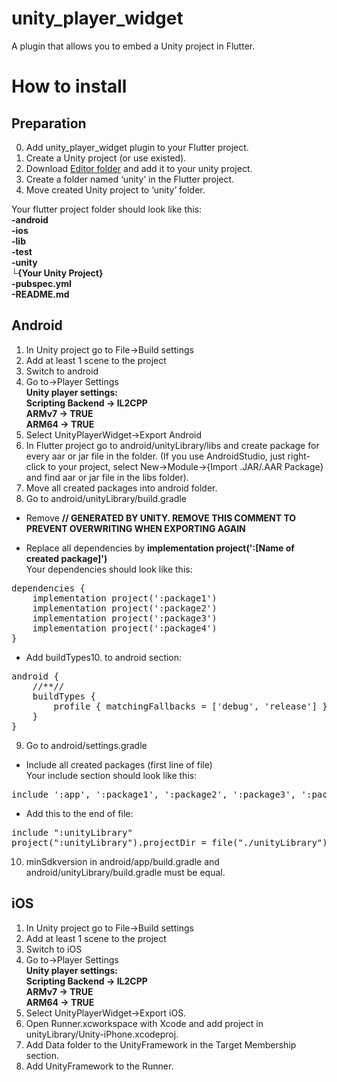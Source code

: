 # unity_player_widget

A plugin that allows you to embed a Unity project in Flutter.

# How to install
## Preparation
0. Add unity_player_widget plugin to your Flutter project.
1. Create a Unity project (or use existed).
2. Download [Editor folder](https://github.com/Pavel-Kupreichyk/unity-player-widget/tree/master/Editor) and add it to your unity project.
2. Create a folder named ‘unity’ in the Flutter project.
3. Move created Unity project to ‘unity’ folder.<br/>

Your flutter project folder should look like this:<br/>
**-android<br/>
-ios<br/>
-lib<br/>
-test<br/>
-unity<br/>
   └{Your Unity Project}<br/>
-pubspec.yml<br/>
-README.md<br/>**

## Android
1. In Unity project go to File->Build settings
2. Add at least 1 scene to the project
3. Switch to android
4. Go to->Player Settings<br/>
  **Unity player settings:<br/>
    Scripting Backend -> IL2CPP<br/>
    ARMv7 -> TRUE<br/>
    ARM64 -> TRUE<br/>**
5. Select UnityPlayerWidget->Export Android
6. In Flutter project go to android/unityLibrary/libs and create package for every aar or jar file in the folder.
(If you use AndroidStudio, just right-click to your project, select New->Module->{Import .JAR/.AAR Package} and find aar or jar file in the libs folder).
7. Move all created packages into android folder. 
8. Go to android/unityLibrary/build.gradle<br/>
- Remove **// GENERATED BY UNITY. REMOVE THIS COMMENT TO PREVENT OVERWRITING WHEN EXPORTING AGAIN**

- Replace all dependencies by **implementation project(':[Name of created package]')**<br/>
Your dependencies should look like this:<br/>
<pre>
dependencies {
    implementation project(':package1')
    implementation project(':package2')
    implementation project(':package3')
    implementation project(':package4')
}
</pre>
- Add buildTypes10. to android section:<br/>
<pre>android {
	//**//
	buildTypes {
		profile { matchingFallbacks = ['debug', 'release'] }
	}
}
</pre>
9. Go to android/settings.gradle<br/>
- Include all created packages (first line of file)<br/>
Your include section should look like this:<br/>
<pre>
include ':app', ':package1', ':package2', ':package3', ':package4'
</pre>
- Add this to the end of file:
<pre>
include ":unityLibrary"
project(":unityLibrary").projectDir = file("./unityLibrary")
</pre>
10. minSdkversion in android/app/build.gradle and android/unityLibrary/build.gradle must be equal.
## iOS
1. In Unity project go to File->Build settings
2. Add at least 1 scene to the project
3. Switch to iOS
4. Go to->Player Settings<br/>
  **Unity player settings:<br/>
    Scripting Backend -> IL2CPP<br/>
    ARMv7 -> TRUE<br/>
    ARM64 -> TRUE<br/>**
5. Select UnityPlayerWidget->Export iOS.
6. Open Runner.xcworkspace with Xcode and add project in unityLibrary/Unity-iPhone.xcodeproj.
7. Add Data folder to the UnityFramework in the Target Membership section.
8. Add UnityFramework to the Runner.
